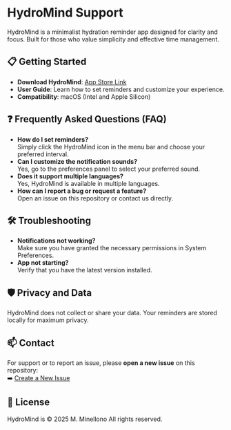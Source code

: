 # HydroMind Support

HydroMind is a minimalist hydration reminder app designed for clarity and focus. Built for those who value simplicity and effective time management.

## 📋 Getting Started
- **Download HydroMind**: [App Store Link](https://link-to-download.com)
- **User Guide**: Learn how to set reminders and customize your experience.
- **Compatibility**: macOS (Intel and Apple Silicon)

## ❓ Frequently Asked Questions (FAQ)
- **How do I set reminders?**  
  Simply click the HydroMind icon in the menu bar and choose your preferred interval.
- **Can I customize the notification sounds?**  
  Yes, go to the preferences panel to select your preferred sound.
- **Does it support multiple languages?**  
  Yes, HydroMind is available in multiple languages.
- **How can I report a bug or request a feature?**  
  Open an issue on this repository or contact us directly.

## 🛠️ Troubleshooting
- **Notifications not working?**  
  Make sure you have granted the necessary permissions in System Preferences.
- **App not starting?**  
  Verify that you have the latest version installed.

## 🛡️ Privacy and Data
HydroMind does not collect or share your data. Your reminders are stored locally for maximum privacy.

## 📫 Contact
For support or to report an issue, please **open a new issue** on this repository:  
➡️ [Create a New Issue](https://github.com/mattlab69/HydroMind-Support/issues/new?template=bug_report.md)


## 📜 License
HydroMind is © 2025 M. Minellono All rights reserved.
